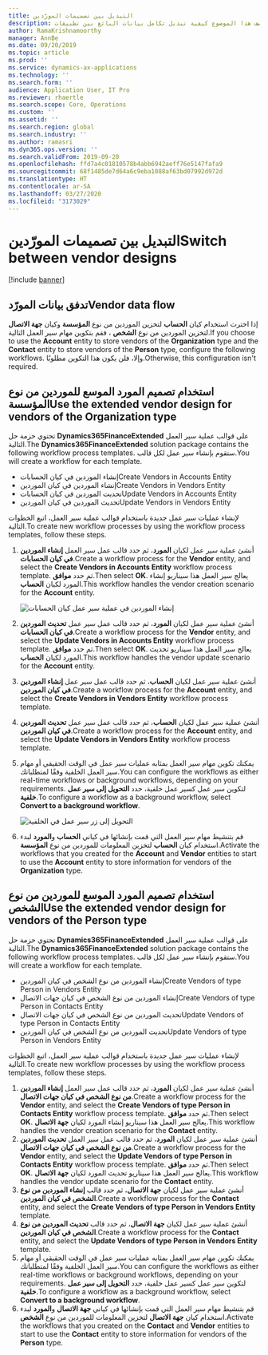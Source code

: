 ```yaml
---
title: التبديل بين تصميمات المورّدين
description: يصف هذا الموضوع كيفية تبديل تكامل بيانات البائع بين تطبيقات Finance and Operations وCommon Data Service.
author: RamaKrishnamoorthy
manager: AnnBe
ms.date: 09/20/2019
ms.topic: article
ms.prod: ''
ms.service: dynamics-ax-applications
ms.technology: ''
ms.search.form: ''
audience: Application User, IT Pro
ms.reviewer: rhaertle
ms.search.scope: Core, Operations
ms.custom: ''
ms.assetid: ''
ms.search.region: global
ms.search.industry: ''
ms.author: ramasri
ms.dyn365.ops.version: ''
ms.search.validFrom: 2019-09-20
ms.openlocfilehash: ffd7a4c01810578b4abb6942aeff76e5147fafa9
ms.sourcegitcommit: 68f1485de7d64a6c9eba1088af63bd07992d972d
ms.translationtype: HT
ms.contentlocale: ar-SA
ms.lasthandoff: 03/27/2020
ms.locfileid: "3173029"
---
```

# <a name="switch-between-vendor-designs"></a><span data-ttu-id="7f243-103">التبديل بين تصميمات المورّدين</span><span class="sxs-lookup"><span data-stu-id="7f243-103">Switch between vendor designs</span></span>

[!include [banner](../../includes/banner.md)]



## <a name="vendor-data-flow"></a><span data-ttu-id="7f243-104">تدفق بيانات المورّد</span><span class="sxs-lookup"><span data-stu-id="7f243-104">Vendor data flow</span></span> 

<span data-ttu-id="7f243-105">إذا اخترت استخدام كيان **الحساب** لتخزين الموردين من نوع **المؤسسة** وكيان **جهة الاتصال** لتخزين الموردين من نوع **الشخص** ، فقم بتكوين مهام سير العمل التالية.</span><span class="sxs-lookup"><span data-stu-id="7f243-105">If you choose to use the **Account** entity to store vendors of the **Organization** type and the **Contact** entity to store vendors of the **Person** type, configure the following workflows.</span></span> <span data-ttu-id="7f243-106">وإلا، فلن يكون هذا التكوين مطلوبًا.</span><span class="sxs-lookup"><span data-stu-id="7f243-106">Otherwise, this configuration isn't required.</span></span>

## <a name="use-the-extended-vendor-design-for-vendors-of-the-organization-type"></a><span data-ttu-id="7f243-107">استخدام تصميم المورد الموسع للموردين من نوع المؤسسة</span><span class="sxs-lookup"><span data-stu-id="7f243-107">Use the extended vendor design for vendors of the Organization type</span></span>

<span data-ttu-id="7f243-108">تحتوي حزمة حل **Dynamics365FinanceExtended** على قوالب عملية سير العمل التالية.</span><span class="sxs-lookup"><span data-stu-id="7f243-108">The **Dynamics365FinanceExtended** solution package contains the following workflow process templates.</span></span> <span data-ttu-id="7f243-109">ستقوم بإنشاء سير عمل لكل قالب.</span><span class="sxs-lookup"><span data-stu-id="7f243-109">You will create a workflow for each template.</span></span>

+ <span data-ttu-id="7f243-110">إنشاء الموردين في كيان الحسابات</span><span class="sxs-lookup"><span data-stu-id="7f243-110">Create Vendors in Accounts Entity</span></span>
+ <span data-ttu-id="7f243-111">إنشاء الموردين في كيان الموردين</span><span class="sxs-lookup"><span data-stu-id="7f243-111">Create Vendors in Vendors Entity</span></span>
+ <span data-ttu-id="7f243-112">تحديت الموردين في كيان الحسابات</span><span class="sxs-lookup"><span data-stu-id="7f243-112">Update Vendors in Accounts Entity</span></span>
+ <span data-ttu-id="7f243-113">تحديث الموردين في كيان الموردين</span><span class="sxs-lookup"><span data-stu-id="7f243-113">Update Vendors in Vendors Entity</span></span>

<span data-ttu-id="7f243-114">لإنشاء عمليات سير عمل جديدة باستخدام قوالب عملية سير العمل، اتبع الخطوات التالية.</span><span class="sxs-lookup"><span data-stu-id="7f243-114">To create new workflow processes by using the workflow process templates, follow these steps.</span></span>

1. <span data-ttu-id="7f243-115">أنشئ عملية سير عمل لكيان **المورد**، ثم حدد قالب عمل سير العمل **إنشاء الموردين في كيان الحسابات**.</span><span class="sxs-lookup"><span data-stu-id="7f243-115">Create a workflow process for the **Vendor** entity, and select the **Create Vendors in Accounts Entity** workflow process template.</span></span> <span data-ttu-id="7f243-116">ثم حدد **موافق**.</span><span class="sxs-lookup"><span data-stu-id="7f243-116">Then select **OK**.</span></span> <span data-ttu-id="7f243-117">يعالج سير العمل هذا سيناريو إنشاء المورد لكيان **الحساب**.</span><span class="sxs-lookup"><span data-stu-id="7f243-117">This workflow handles the vendor creation scenario for the **Account** entity.</span></span>

    ![إنشاء الموردين في عملية سير عمل كيان الحسابات](media/create_process.png)

2. <span data-ttu-id="7f243-119">أنشئ عملية سير عمل لكيان **المورد**، ثم حدد قالب عمل سير عمل **تحديث الموردين في كيان الحسابات**.</span><span class="sxs-lookup"><span data-stu-id="7f243-119">Create a workflow process for the **Vendor** entity, and select the **Update Vendors in Accounts Entity** workflow process template.</span></span> <span data-ttu-id="7f243-120">ثم حدد **موافق**.</span><span class="sxs-lookup"><span data-stu-id="7f243-120">Then select **OK**.</span></span> <span data-ttu-id="7f243-121">يعالج سير العمل هذا سيناريو تحديث المورد لكيان **الحساب**.</span><span class="sxs-lookup"><span data-stu-id="7f243-121">This workflow handles the vendor update scenario for the **Account** entity.</span></span>
3. <span data-ttu-id="7f243-122">أنشئ عملية سير عمل لكيان **الحساب**، ثم حدد قالب عمل سير عمل **إنشاء الموردين في كيان الموردين**.</span><span class="sxs-lookup"><span data-stu-id="7f243-122">Create a workflow process for the **Account** entity, and select the **Create Vendors in Vendors Entity** workflow process template.</span></span>
4. <span data-ttu-id="7f243-123">أنشئ عملية سير عمل لكيان **الحساب**، ثم حدد قالب عمل سير عمل **تحديث الموردين في كيان الموردين**.</span><span class="sxs-lookup"><span data-stu-id="7f243-123">Create a workflow process for the **Account** entity, and select the **Update Vendors in Vendors Entity** workflow process template.</span></span>
5. <span data-ttu-id="7f243-124">يمكنك تكوين مهام سير العمل بمثابه عمليات سير عمل في الوقت الحقيقي أو مهام سير العمل الخلفية وفقًا لمتطلباتك.</span><span class="sxs-lookup"><span data-stu-id="7f243-124">You can configure the workflows as either real-time workflows or background workflows, depending on your requirements.</span></span> <span data-ttu-id="7f243-125">لتكوين سير عمل كسير عمل خلفية، حدد **التحويل إلى سير عمل خلفية**.</span><span class="sxs-lookup"><span data-stu-id="7f243-125">To configure a workflow as a background workflow, select **Convert to a background workflow**.</span></span>

    ![التحويل إلى زر سير عمل في الخلفية](media/background_workflow.png)

6. <span data-ttu-id="7f243-127">قم بتنشيط مهام سير العمل التي قمت بإنشائها في كياني **الحساب** و**المورد** لبدء استخدام كيان **الحساب** لتخزين المعلومات للموردين من نوع **المؤسسة**.</span><span class="sxs-lookup"><span data-stu-id="7f243-127">Activate the workflows that you created for the **Account** and **Vendor** entities to start to use the **Account** entity to store information for vendors of the **Organization** type.</span></span>

## <a name="use-the-extended-vendor-design-for-vendors-of-the-person-type"></a><span data-ttu-id="7f243-128">استخدام تصميم المورد الموسع للموردين من نوع الشخص</span><span class="sxs-lookup"><span data-stu-id="7f243-128">Use the extended vendor design for vendors of the Person type</span></span>

<span data-ttu-id="7f243-129">تحتوي حزمة حل **Dynamics365FinanceExtended** على قوالب عملية سير العمل التالية.</span><span class="sxs-lookup"><span data-stu-id="7f243-129">The **Dynamics365FinanceExtended** solution package contains the following workflow process templates.</span></span> <span data-ttu-id="7f243-130">ستقوم بإنشاء سير عمل لكل قالب.</span><span class="sxs-lookup"><span data-stu-id="7f243-130">You will create a workflow for each template.</span></span>

+ <span data-ttu-id="7f243-131">إنشاء الموردين من نوع الشخص في كيان الموردين</span><span class="sxs-lookup"><span data-stu-id="7f243-131">Create Vendors of type Person in Vendors Entity</span></span>
+ <span data-ttu-id="7f243-132">إنشاء الموردين من نوع الشخص في كيان جهات الاتصال</span><span class="sxs-lookup"><span data-stu-id="7f243-132">Create Vendors of type Person in Contacts Entity</span></span>
+ <span data-ttu-id="7f243-133">تحديث الموردين من نوع الشخص في كيان جهات الاتصال</span><span class="sxs-lookup"><span data-stu-id="7f243-133">Update Vendors of type Person in Contacts Entity</span></span>
+ <span data-ttu-id="7f243-134">تحديث الموردين من نوع الشخص في كيان الموردين</span><span class="sxs-lookup"><span data-stu-id="7f243-134">Update Vendors of type Person in Vendors Entity</span></span>

<span data-ttu-id="7f243-135">لإنشاء عمليات سير عمل جديدة باستخدام قوالب عملية سير العمل، اتبع الخطوات التالية.</span><span class="sxs-lookup"><span data-stu-id="7f243-135">To create new workflow processes by using the workflow process templates, follow these steps.</span></span>

1. <span data-ttu-id="7f243-136">أنشئ عملية سير عمل لكيان **المورد**، ثم حدد قالب عمل سير العمل **إنشاء الموردين من نوع الشخص في كيان جهات الاتصال**.</span><span class="sxs-lookup"><span data-stu-id="7f243-136">Create a workflow process for the **Vendor** entity, and select the **Create Vendors of type Person in Contacts Entity** workflow process template.</span></span> <span data-ttu-id="7f243-137">ثم حدد **موافق**.</span><span class="sxs-lookup"><span data-stu-id="7f243-137">Then select **OK**.</span></span> <span data-ttu-id="7f243-138">يعالج سير العمل هذا سيناريو إنشاء المورد لكيان **جهة الاتصال**.</span><span class="sxs-lookup"><span data-stu-id="7f243-138">This workflow handles the vendor creation scenario for the **Contact** entity.</span></span>
2. <span data-ttu-id="7f243-139">أنشئ عملية سير عمل لكيان **المورد**، ثم حدد قالب عمل سير العمل **تحديث الموردين من نوع الشخص في كيان جهات الاتصال**.</span><span class="sxs-lookup"><span data-stu-id="7f243-139">Create a workflow process for the **Vendor** entity, and select the **Update Vendors of type Person in Contacts Entity** workflow process template.</span></span> <span data-ttu-id="7f243-140">ثم حدد **موافق**.</span><span class="sxs-lookup"><span data-stu-id="7f243-140">Then select **OK**.</span></span> <span data-ttu-id="7f243-141">يعالج سير العمل هذا سيناريو تحديث المورد لكيان **جهة الاتصال**.</span><span class="sxs-lookup"><span data-stu-id="7f243-141">This workflow handles the vendor update scenario for the **Contact** entity.</span></span>
3. <span data-ttu-id="7f243-142">أنشئ عملية سير عمل لكيان **جهة الاتصال**، ثم حدد قالب **إنشاء الموردين من نوع الشخص في كيان الموردين**.</span><span class="sxs-lookup"><span data-stu-id="7f243-142">Create a workflow process for the **Contact** entity, and select the **Create Vendors of type Person in Vendors Entity** template.</span></span>
4. <span data-ttu-id="7f243-143">أنشئ عملية سير عمل لكيان **جهة الاتصال**، ثم حدد قالب **تحديث الموردين من نوع الشخص في كيان الموردين**.</span><span class="sxs-lookup"><span data-stu-id="7f243-143">Create a workflow process for the **Contact** entity, and select the **Update Vendors of type Person in Vendors Entity** template.</span></span>
5. <span data-ttu-id="7f243-144">يمكنك تكوين مهام سير العمل بمثابه عمليات سير عمل في الوقت الحقيقي أو مهام سير العمل الخلفية وفقًا لمتطلباتك.</span><span class="sxs-lookup"><span data-stu-id="7f243-144">You can configure the workflows as either real-time workflows or background workflows, depending on your requirements.</span></span> <span data-ttu-id="7f243-145">لتكوين سير عمل كسير عمل خلفية، حدد **التحويل إلى سير عمل خلفية**.</span><span class="sxs-lookup"><span data-stu-id="7f243-145">To configure a workflow as a background workflow, select **Convert to a background workflow**.</span></span>
6. <span data-ttu-id="7f243-146">قم بتنشيط مهام سير العمل التي قمت بإنشائها في كياني **جهة الاتصال** و**المورد** لبدء استخدام كيان **جهة الاتصال** لتخزين المعلومات للموردين من نوع **الشخص**.</span><span class="sxs-lookup"><span data-stu-id="7f243-146">Activate the workflows that you created on the **Contact** and **Vendor** entities to start to use the **Contact** entity to store information for vendors of the **Person** type.</span></span>
